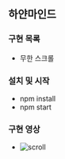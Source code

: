 ## 하얀마인드

### 구현 목록

- 무한 스크롤

### 설치 및 시작

- npm install
- npm start

### 구현 영상

- ![scroll](https://github.com/psy-g/data/blob/master/post/0727.gif?raw=true)
